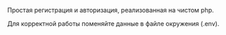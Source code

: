 Простая регистрация и авторизация, реализованная на чистом php.

Для корректной работы поменяйте данные в файле окружения (.env).
